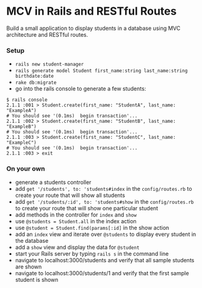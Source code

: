 # MCV in Rails and RESTful Routes

Build a small application to display students in a database using MVC architecture and RESTful routes.

### Setup

* `rails new student-manager`
* `rails generate model Student first_name:string last_name:string birthdate:date`
* `rake db:migrate`
* go into the rails console to generate a few students:

```
$ rails console
2.1.1 :001 > Student.create(first_name: "StudentA", last_name: "ExampleA")
# You should see '(0.1ms)  begin transaction'... 
2.1.1 :002 > Student.create(first_name: "StudentB", last_name: "ExampleB")
# You should see '(0.1ms)  begin transaction'... 
2.1.1 :003 > Student.create(first_name: "StudentC", last_name: "ExampleC")
# You should see '(0.1ms)  begin transaction'... 
2.1.1 :003 > exit

```

### On your own

* generate a students controller
* add `get '/students', to: 'students#index` in the `config/routes.rb` to create your route that will show all students
* add `get '/students/:id', to: 'students#show` in the `config/routes.rb` to create your route that will show one particular student
* add methods in the controller for `index` and `show`
* use `@students = Student.all` in the index action
* use `@student = Student.find(params[:id]` in the show action
* add an `index` view and iterate over `@students` to display every student in the database
* add a `show` view and display the data for `@student`
* start your Rails server by typing `rails s` in the command line
* navigate to localhost:3000/students and verify that all sample students are shown
* navigate to localhost:3000/students/1 and verify that the first sample student is shown
